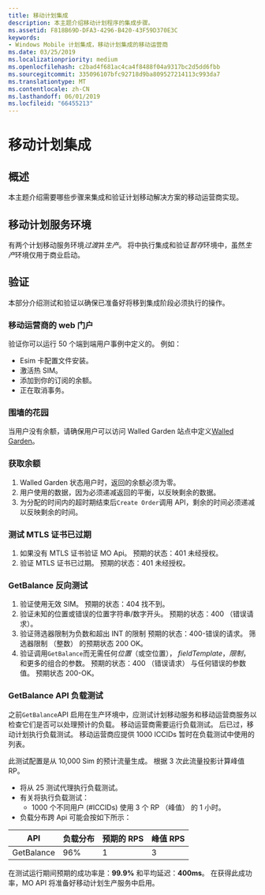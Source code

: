 ```yaml
---
title: 移动计划集成
description: 本主题介绍移动计划程序的集成步骤。
ms.assetid: F818B69D-DFA3-4296-B420-43F59D370E3C
keywords:
- Windows Mobile 计划集成，移动计划集成的移动运营商
ms.date: 03/25/2019
ms.localizationpriority: medium
ms.openlocfilehash: c2bad4f681ac4ca4f8488f04a9317bc2d5dd6fbb
ms.sourcegitcommit: 335096107bfc92718d9ba809527214113c993da7
ms.translationtype: MT
ms.contentlocale: zh-CN
ms.lasthandoff: 06/01/2019
ms.locfileid: "66455213"
---
```

# <a name="mobile-plans-integration"></a>移动计划集成

## <a name="overview"></a>概述

本主题介绍需要哪些步骤来集成和验证计划移动解决方案的移动运营商实现。

## <a name="mobile-plans-service-environments"></a>移动计划服务环境

有两个计划移动服务环境*过渡*并*生产*。 将中执行集成和验证*暂存*环境中，虽然*生产*环境仅用于商业启动。

## <a name="validation"></a>验证

本部分介绍测试和验证以确保已准备好将移到集成阶段必须执行的操作。

### <a name="mobile-operator-web-portal"></a>移动运营商的 web 门户

验证你可以运行 50 个端到端用户事例中定义的。 例如：

- Esim 卡配置文件安装。
- 激活热 SIM。
- 添加到你的订阅的余额。
- 正在取消事务。

### <a name="walled-garden"></a>围墙的花园

当用户没有余额，请确保用户可以访问 Walled Garden 站点中定义[Walled Garden](mobile-plans-device-experience.md#walled-garden)。

### <a name="getting-balance"></a>获取余额

1. Walled Garden 状态用户时，返回的余额必须为零。
2. 用户使用的数据，因为必须递减返回的平衡，以反映剩余的数据。
3. 为分配的时间内的超时期结束后`Create Order`调用 API，剩余的时间必须递减以反映剩余的时间。

### <a name="test-with-expired-mtls-certificate"></a>测试 MTLS 证书已过期

1. 如果没有 MTLS 证书验证 MO Api。 预期的状态：401 未经授权。
2. 验证 MTLS 证书已过期。 预期的状态：401 未经授权。

### <a name="getbalance-negative-tests"></a>GetBalance 反向测试

1. 验证使用无效 SIM。 预期的状态：404 找不到。
2. 验证未知的位置或错误的位置字符串/数字开头。 预期的状态：400 （错误请求）。
3. 验证筛选器限制为负数和超出 INT 的限制 预期的状态：400-错误的请求。 筛选器限制 （整数） 的预期状态 200 OK。
4. 验证调用`GetBalance`而无需任何*位置*（或空位置）， *fieldTemplate*，*限制*，和更多的组合的参数。 预期的状态：400 （错误请求） 与任何错误的参数值。 预期状态 200-OK。

### <a name="getbalance-api-load-test"></a>GetBalance API 负载测试

之前`GetBalance`API 启用在生产环境中，应测试计划移动服务和移动运营商服务以检查它们是否可以处理预计的负载。 移动运营商需要运行负载测试。 后已过，移动计划执行负载测试。 移动运营商应提供 1000 ICCIDs 暂时在负载测试中使用的列表。

此测试配置是从 10,000 Sim 的预计流量生成。 根据 3 次此流量投影计算峰值 RP。

- 将从 25 测试代理执行负载测试。
- 有关将执行负载测试：
  - 1000 个不同用户 (#ICCIDs) 使用 3 个 RP （峰值） 的 1 小时。
- 负载分布跨 Api 可能会按如下所示：

| API | 负载分布 | 预期的 RPS | 峰值 RPS |
| --- | --- | --- | --- |
| GetBalance | 96% | 1 | 3 |

在测试运行期间预期的成功率是：**99.9%** 和平均延迟：**400ms**。 在获得此成功率，MO API 将准备好移动计划生产服务中启用。